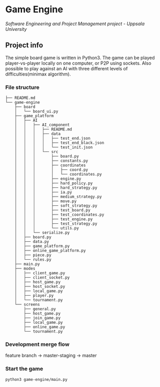 # Game Engine

_Software Engineering and Project Management project - Uppsala University_

## Project info
The simple board game is written in Python3. The game can be played player-vs-player locally on one computer, or P2P using sockets. Also possible to play against an AI with three different levels of difficulties(minimax algorithm).

### File structure

```
├── README.md
└── game-engine
    ├── board
    │   └── board_ui.py
    ├── game_platform
    │   ├── AI
    │   │   ├── AI_component
    │   │   │   ├── README.md
    │   │   │   ├── data
    │   │   │   │   ├── test_end.json
    │   │   │   │   ├── test_end_black.json
    │   │   │   │   └── test_init.json
    │   │   │   └── src
    │   │   │       ├── board.py
    │   │   │       ├── constants.py
    │   │   │       ├── coordinates
    │   │   │       │   ├── coord.py
    │   │   │       │   └── coordinates.py
    │   │   │       ├── engine.py
    │   │   │       ├── hard_policy.py
    │   │   │       ├── hard_strategy.py
    │   │   │       ├── ia.py
    │   │   │       ├── medium_strategy.py
    │   │   │       ├── move.py
    │   │   │       ├── soft_strategy.py
    │   │   │       ├── test_board.py
    │   │   │       ├── test_coordinates.py
    │   │   │       ├── test_engine.py
    │   │   │       ├── test_strategy.py
    │   │   │       └── utils.py
    │   │   └── serialize.py
    │   ├── board.py
    │   ├── data.py
    │   ├── game_platform.py
    │   ├── online_game_platform.py
    │   ├── piece.py
    │   └── rules.py
    ├── main.py
    ├── modes
    │   ├── client_game.py
    │   ├── client_socket.py
    │   ├── host_game.py
    │   ├── host_socket.py
    │   ├── local_game.py
    │   ├── player.py
    │   └── tournament.py
    └── screens
        ├── general.py
        ├── host_game.py
        ├── join_game.py
        ├── local_game.py
        ├── online_game.py
        └── tournament.py
```

### Development merge flow
feature branch -> master-staging -> master

### Start the game

`python3 game-engine/main.py`

